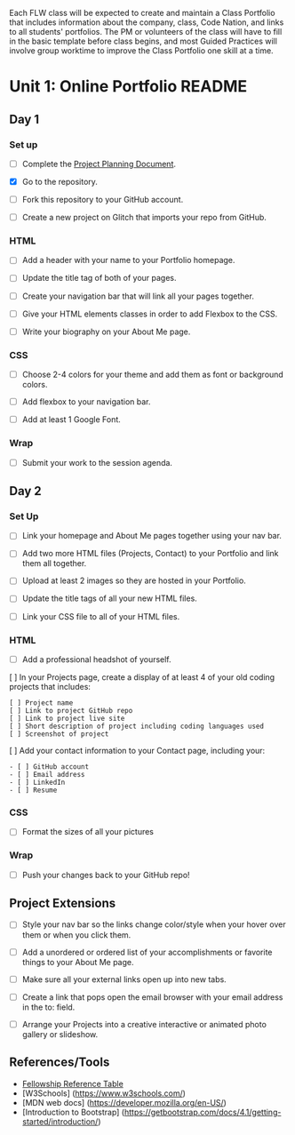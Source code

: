 Each FLW class will be expected to create and maintain a Class Portfolio
that includes information about the company, class, Code Nation, and links
to all students' portfolios. The PM or volunteers of the class will have
to fill in the basic template before class begins, and most Guided Practices
will involve group worktime to improve the Class Portfolio one skill at a time.

# Unit 1: Online Portfolio README

## Day 1

### Set up

- [ ] Complete the [Project Planning Document](https://docs.google.com/document/d/1_fKb8tA-WGM5TseeW_HNo69xMmTSsvWVoy7N0ewsQKU/edit#heading=h.xbxb68gln6b2).

- [x] Go to the repository.

- [ ] Fork this repository to your GitHub account.

- [ ] Create a new project on Glitch that imports your repo from GitHub.

### HTML

- [ ] Add a header with your name to your Portfolio homepage.

- [ ] Update the title tag of both of your pages.

- [ ] Create your navigation bar that will link all your pages together.

- [ ] Give your HTML elements classes in order to add Flexbox to the CSS.

- [ ] Write your biography on your About Me page.

### CSS

- [ ] Choose 2-4 colors for your theme and add them as font or background colors.

- [ ] Add flexbox to your navigation bar.

- [ ] Add at least 1 Google Font.

### Wrap

- [ ] Submit your work to the session agenda.

## Day 2

### Set Up

- [ ] Link your homepage and About Me pages together using your nav bar.

- [ ] Add two more HTML files (Projects, Contact) to your Portfolio and link them all together.

- [ ] Upload at least 2 images so they are hosted in your Portfolio.

- [ ] Update the title tags of all your new HTML files.

- [ ] Link your CSS file to all of your HTML files.

### HTML

- [ ] Add a professional headshot of yourself.

[ ] In your Projects page, create a display of at least 4 of your old coding projects that includes:


    [ ] Project name
    [ ] Link to project GitHub repo
    [ ] Link to project live site
    [ ] Short description of project including coding languages used
    [ ] Screenshot of project


[ ] Add your contact information to your Contact page, including your:

    - [ ] GitHub account
    - [ ] Email address
    - [ ] LinkedIn
    - [ ] Resume

### CSS

- [ ] Format the sizes of all your pictures

### Wrap

- [ ] Push your changes back to your GitHub repo!


## Project Extensions

- [ ] Style your nav bar so the links change color/style when your hover over them or when you click them.

- [ ] Add a unordered or ordered list of your accomplishments or favorite things to your About Me page.

- [ ] Make sure all your external links open up into new tabs.

- [ ] Create a link that pops open the email browser with your email address in the to: field.

- [ ] Arrange your Projects into a creative interactive or animated photo gallery or slideshow.

## References/Tools

* [Fellowship Reference Table](https://docs.google.com/document/d/1qrY2OC-6S04oOXZlYmXja7lmKBmdApR-HXJkhfd67e8/edit)
* [W3Schools] (https://www.w3schools.com/)
* [MDN web docs] (https://developer.mozilla.org/en-US/)
* [Introduction to Bootstrap] (https://getbootstrap.com/docs/4.1/getting-started/introduction/)
